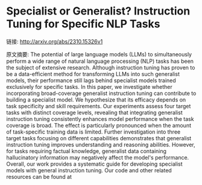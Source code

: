 # Specialist or Generalist? Instruction Tuning for Specific NLP Tasks

链接: http://arxiv.org/abs/2310.15326v1

原文摘要:
The potential of large language models (LLMs) to simultaneously perform a
wide range of natural language processing (NLP) tasks has been the subject of
extensive research. Although instruction tuning has proven to be a
data-efficient method for transforming LLMs into such generalist models, their
performance still lags behind specialist models trained exclusively for
specific tasks. In this paper, we investigate whether incorporating
broad-coverage generalist instruction tuning can contribute to building a
specialist model. We hypothesize that its efficacy depends on task specificity
and skill requirements. Our experiments assess four target tasks with distinct
coverage levels, revealing that integrating generalist instruction tuning
consistently enhances model performance when the task coverage is broad. The
effect is particularly pronounced when the amount of task-specific training
data is limited. Further investigation into three target tasks focusing on
different capabilities demonstrates that generalist instruction tuning improves
understanding and reasoning abilities. However, for tasks requiring factual
knowledge, generalist data containing hallucinatory information may negatively
affect the model's performance. Overall, our work provides a systematic guide
for developing specialist models with general instruction tuning. Our code and
other related resources can be found at
